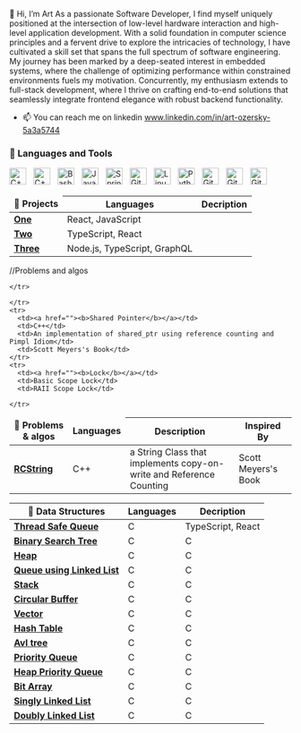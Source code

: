 👋 Hi, I’m Art
As a passionate Software Developer, I find myself uniquely positioned at the intersection of low-level hardware interaction and high-level application development. With a solid foundation in computer science principles and a fervent drive to explore the intricacies of technology, I have cultivated a skill set that spans the full spectrum of software engineering. My journey has been marked by a deep-seated interest in embedded systems, where the challenge of optimizing performance within constrained environments fuels my motivation. Concurrently, my enthusiasm extends to full-stack development, where I thrive on crafting end-to-end solutions that seamlessly integrate frontend elegance with robust backend functionality.

- 📫 You can reach me on linkedin www.linkedin.com/in/art-ozersky-5a3a5744

### 🧰 Languages and Tools

<img align="left" alt="C++" width="30px" style="padding-right:10px;" src="https://cdn.jsdelivr.net/gh/devicons/devicon/icons/cplusplus/cplusplus-original.svg" />
<img align="left" alt="C++" width="30px" style="padding-right:10px;" src="https://cdn.jsdelivr.net/gh/devicons/devicon/icons/c/c-original.svg" />
<img align="left" alt="Bash" width="30px" style="padding-right:10px;" src="https://cdn.jsdelivr.net/gh/devicons/devicon/icons/bash/bash-original.svg" />
<img align="left" alt="Java" width="30px" style="padding-right:10px;" src="https://cdn.jsdelivr.net/gh/devicons/devicon/icons/java/java-original.svg"/>
<img align="left" alt="Spring" width="30px" style="padding-right:10px;" src="https://cdn.jsdelivr.net/gh/devicons/devicon/icons/spring/spring-original.svg" />
<img align="left" alt="Git" width="30px" style="padding-right:10px;" src="https://cdn.jsdelivr.net/gh/devicons/devicon/icons/git/git-original.svg" />
<img align="left" alt="Linux" width="30px" style="padding-right:10px;" src="https://cdn.jsdelivr.net/gh/devicons/devicon/icons/linux/linux-original.svg" />
<img align="left" alt="Python" width="30px" style="padding-right:10px;" src="https://cdn.jsdelivr.net/gh/devicons/devicon/icons/python/python-original.svg" />
<img align="left" alt="GitHub" width="30px" style="padding-right:10px;" src="https://cdn.jsdelivr.net/gh/devicons/devicon/icons/mysql/mysql-original.svg" />
<img align="left" alt="GitHub" width="30px" style="padding-right:10px;" src="https://cdn.jsdelivr.net/gh/devicons/devicon/icons/docker/docker-original.svg" />
<img align="left" alt="GitHub" width="30px" style="padding-right:10px;" src="https://cdn.jsdelivr.net/gh/devicons/devicon/icons/swift/swift-original.svg" />
<br><br />


<table>
  <thead align="center">
    <tr style="border: none;">
      <td><b>🎁 Projects</b></td>
      <th><b>Languages</b></th> 
          <th><b>Decription</b></th> 
    </tr>
  </thead>
  <tbody>
    <tr>
      <td><a href=""><b>One</b></a></td>
      <td>React, JavaScript</td>
    </tr>
    <tr>
      <td><a href=""><b>Two</b></a></td>
      <td>TypeScript, React</td>
    </tr>
    <tr>
      <td><a href=""><b>Three</b></a></td>
      <td>Node.js, TypeScript, GraphQL</td>
    </tr>
  </tbody>
</table>
//Problems and algos
<table>
  <thead align="center">
    <tr border: none;>
      <td><b>🧠 Problems & algos</b></td>
      <td><b> Languages </b></td>
      <th><b>Description</b></th>
      <th><b>Inspired By</b></th>

    </tr>
  </thead>
  <tbody>
    <tr>
      <td><a href=""><b>RCString</b></a></td>
      <td>C++</td>
      <td>a String Class that implements copy-on-write and Reference Counting</td>
      <td>Scott Meyers's Book</td>

    </tr>
    <tr>
      <td><a href=""><b>Shared Pointer</b></a></td>
      <td>C++</td>
      <td>An implementation of shared_ptr using reference counting and Pimpl Idiom</td>
      <td>Scott Meyers's Book</td>
    </tr>
    <tr>
      <td><a href=""><b>Lock</b></a></td>
      <td>Basic Scope Lock</td>
      <td>RAII Scope Lock</td>

    </tr>
  </tbody>
</table>
<table>
  <thead align="center">
    <tr style="border: none;">
      <th><b>🌳 Data Structures</b></th>
      <th><b>Languages</b></th>
      <th><b>Decription</b></th> </tr>
  </thead>
  
  <tbody>
    <tr>
      <td><a href=""><b>Thread Safe Queue</b></a></td>
      <td>C</td>
      <td>TypeScript, React</td>
    </tr>
    <tr>
      <td><a href=""><b>Binary Search Tree</b></a></td>
      <td>C</td>
      <td>C</td>
    </tr>
    <tr>
      <td><a href=""><b>Heap</b></a></td>
      <td>C</td>
      <td>C</td>
   </tr>
    <tr>
      <td><a href=""><b>Queue using Linked List</b></a></td>
      <td>C</td>
      <td>C</td>
    </tr>
     <tr>
      <td><a href=""><b>Stack</b></a></td>
      <td>C</td>
      <td>C</td>
    </tr>
     <tr>
      <td><a href=""><b>Circular Buffer</b></a></td>
      <td>C</td>
      <td>C</td>
    </tr>
     <tr>
      <td><a href=""><b>Vector</b></a></td>
      <td>C</td>
      <td>C</td>
    </tr>
    <tr>
      <td><a href=""><b>Hash Table</b></a></td>
      <td>C</td>
      <td>C</td>
    </tr>
    <tr>
      <td><a href=""><b>Avl tree</b></a></td>
      <td>C</td>
      <td>C</td>
    </tr>
    <tr>
      <td><a href=""><b>Priority Queue</b></a></td>
      <td>C</td>
      <td>C</td>
    </tr>
    <tr>
      <td><a href=""><b>Heap Priority Queue</b></a></td>
      <td>C</td>
      <td>C</td>
    </tr>
    <tr>
      <td><a href=""><b>Bit Array</b></a></td>
      <td>C</td>
      <td>C</td>
    </tr>
      <tr>
      <td><a href=""><b>Singly Linked List</b></a></td>
      <td>C</td>
      <td>C</td>
    </tr>
      <tr>
      <td><a href=""><b>Doubly Linked List</b></a></td>
      <td>C</td>
      <td>C</td>
    </tr>

  </tbody>
</table>








